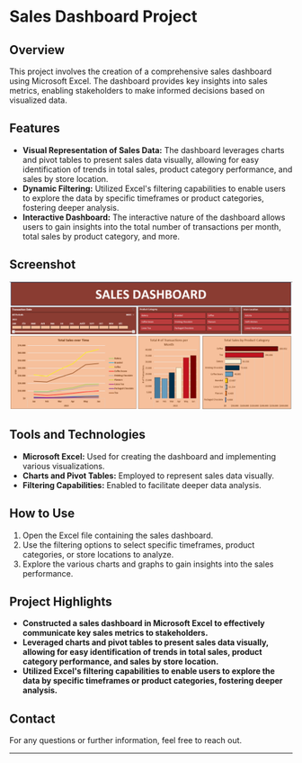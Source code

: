 # Sales Dashboard Project

## Overview
This project involves the creation of a comprehensive sales dashboard using Microsoft Excel. The dashboard provides key insights into sales metrics, enabling stakeholders to make informed decisions based on visualized data.

## Features
- **Visual Representation of Sales Data:** The dashboard leverages charts and pivot tables to present sales data visually, allowing for easy identification of trends in total sales, product category performance, and sales by store location.
- **Dynamic Filtering:** Utilized Excel's filtering capabilities to enable users to explore the data by specific timeframes or product categories, fostering deeper analysis.
- **Interactive Dashboard:** The interactive nature of the dashboard allows users to gain insights into the total number of transactions per month, total sales by product category, and more.

## Screenshot
![Sales Dashboard](Sales_Dashboard_screenshot.png)

## Tools and Technologies
- **Microsoft Excel:** Used for creating the dashboard and implementing various visualizations.
- **Charts and Pivot Tables:** Employed to represent sales data visually.
- **Filtering Capabilities:** Enabled to facilitate deeper data analysis.

## How to Use
1. Open the Excel file containing the sales dashboard.
2. Use the filtering options to select specific timeframes, product categories, or store locations to analyze.
3. Explore the various charts and graphs to gain insights into the sales performance.

## Project Highlights
- **Constructed a sales dashboard in Microsoft Excel to effectively communicate key sales metrics to stakeholders.**
- **Leveraged charts and pivot tables to present sales data visually, allowing for easy identification of trends in total sales, product category performance, and sales by store location.**
- **Utilized Excel's filtering capabilities to enable users to explore the data by specific timeframes or product categories, fostering deeper analysis.**

## Contact
For any questions or further information, feel free to reach out.

---
